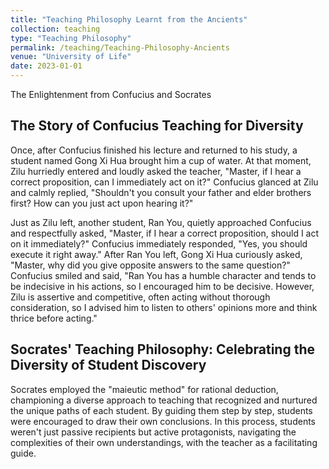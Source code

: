 ```yaml
---
title: "Teaching Philosophy Learnt from the Ancients"
collection: teaching
type: "Teaching Philosophy"
permalink: /teaching/Teaching-Philosophy-Ancients
venue: "University of Life"
date: 2023-01-01
---
```


The Enlightenment from Confucius and Socrates

## The Story of Confucius Teaching for Diversity

Once, after Confucius finished his lecture and returned to his study, a student named Gong Xi Hua brought him a cup of water. At that moment, Zilu hurriedly entered and loudly asked the teacher, "Master, if I hear a correct proposition, can I immediately act on it?" Confucius glanced at Zilu and calmly replied, "Shouldn't you consult your father and elder brothers first? How can you just act upon hearing it?"

Just as Zilu left, another student, Ran You, quietly approached Confucius and respectfully asked, "Master, if I hear a correct proposition, should I act on it immediately?" Confucius immediately responded, "Yes, you should execute it right away." After Ran You left, Gong Xi Hua curiously asked, "Master, why did you give opposite answers to the same question?" Confucius smiled and said, "Ran You has a humble character and tends to be indecisive in his actions, so I encouraged him to be decisive. However, Zilu is assertive and competitive, often acting without thorough consideration, so I advised him to listen to others' opinions more and think thrice before acting."

## Socrates' Teaching Philosophy: Celebrating the Diversity of Student Discovery

Socrates employed the "maieutic method" for rational deduction, championing a diverse approach to teaching that recognized and nurtured the unique paths of each student. By guiding them step by step, students were encouraged to draw their own conclusions. In this process, students weren't just passive recipients but active protagonists, navigating the complexities of their own understandings, with the teacher as a facilitating guide.
